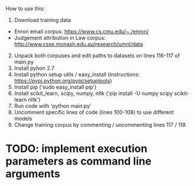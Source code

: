 How to use this:

1. Download training data 
  * Enron email corpus: https://www.cs.cmu.edu/~./enron/
  * Judgement attribution in Law corpus:  http://www.csse.monash.edu.au/research/umnl/data
2. Unpack both corpuses and edit paths to datasets on lines 116-117 of main.py
3. Install pyhon 2.7
4. Install python setup utils / easy_install (instructions: https://pypi.python.org/pypi/setuptools)
5. Install pip ('sudo easy_install pip')
6. Install scikit_learn, scipy, numpy, nltk ('pip install -U numpy scipy scikit-learn nltk')
7. Run code with 'python main.py'
8. Uncomment specific lines of code (lines 100-108) to use different models
9. Change training corpus by commenting / uncommenting lines 117 / 118


# TODO: implement execution parameters as command line arguments
